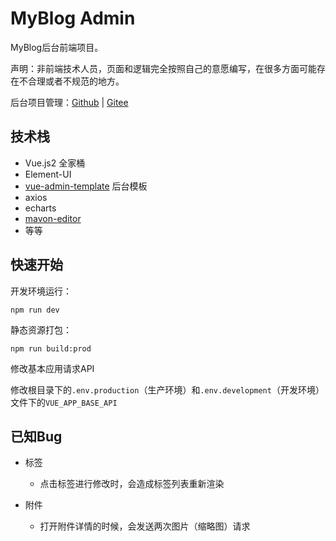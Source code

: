 # MyBlog Admin

MyBlog后台前端项目。

声明：非前端技术人员，页面和逻辑完全按照自己的意愿编写，在很多方面可能存在不合理或者不规范的地方。

后台项目管理：[Github](https://github.com/snwjas/MyBlog) | [Gitee](https://gitee.com/snwjas/my-blog)



## 技术栈

- Vue.js2 全家桶
- Element-UI
- [vue-admin-template](https://github.com/PanJiaChen/vue-admin-template) 后台模板
- axios
- echarts
- [mavon-editor](https://github.com/hinesboy/mavonEditor)
- 等等



## 快速开始

开发环境运行：

```shell
npm run dev
```

静态资源打包：

```shell
npm run build:prod
```



修改基本应用请求API

修改根目录下的`.env.production`（生产环境）和`.env.development`（开发环境）文件下的`VUE_APP_BASE_API`



## 已知Bug

- 标签
  - 点击标签进行修改时，会造成标签列表重新渲染

- 附件
  - 打开附件详情的时候，会发送两次图片（缩略图）请求